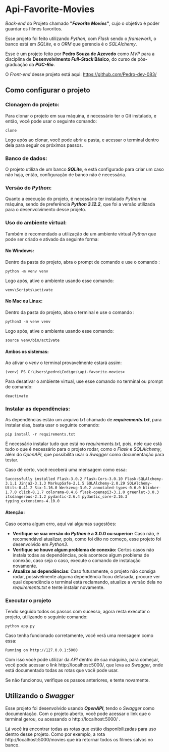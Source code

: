 # Api-Favorite-Movies

*Back-end* do Projeto chamado **"*Favorite Movies*"**, cujo o objetivo é poder guardar os filmes favoritos.

Esse projeto foi feito utilizando *Python*, com *Flask* sendo o *framework*, o banco está em *SQLite*, e o *ORM* que gerencia é o *SQLAlchemy*.

Esse é um projeto feito por **Pedro Souza de Azevedo** como *MVP* para a disciplina de **Desenvolvimento *Full-Stack* Básico**, do curso de pós-graduação da ***PUC-Rio***.

O *Front-end* desse projeto está aqui: https://github.com/Pedro-dev-083/

## Como configurar o projeto
### Clonagem do projeto:
Para clonar o projeto em sua máquina, é necessário ter o Git instalado, e então, você pode usar o seguinte comando:

    clone
Logo após ao clonar, você pode abrir a pasta, e acessar o terminal dentro dela para seguir os próximos passos.

### Banco de dados:
O projeto utiliza de um banco ***SQLite***, e está configurado para criar um caso não haja, então, configuração de banco não é necessária.

### Versão do *Python*:
Quanto a execução do projeto, é necessário ter instalado *Python* na máquina, sendo de preferência ***Python 3.12.2***, que foi a versão utilizada para o desenvolvimento desse projeto.

### Uso do ambiente virtual:
Também é recomendado a utilização de um ambiente virtual *Python* que pode ser criado e ativado da seguinte forma:

#### No Windows:
Dentro da pasta do projeto, abra o prompt de comando e use o comando :

	python -m venv venv 
Logo após, ative o ambiente usando esse comando:

    venv\Scripts\activate 
 
 #### No Mac ou Linux:
 Dentro da pasta do projeto, abra o terminal e use o comando :

	python3 -m venv venv
Logo após, ative o ambiente usando esse comando:

    source venv/bin/activate


#### Ambos os sistemas:
Ao ativar o *venv* o terminal provavelmente estará assim:

    (venv) PS C:\Users\pedro\Codigos\api-favorite-movies>

Para desativar o ambiente virtual, use esse comando no terminal ou prompt de comando:

    deactivate
### Instalar as dependências:
As dependências estão um arquivo *txt* chamado de ***requirements.txt***, para instalar elas, basta usar o seguinte comando:

    pip install -r requirements.txt
É necessário instalar tudo que está no *requirements.txt*, pois, nele que está tudo o que é necessário para o projeto rodar, como o *Flask* e *SQLAlchemy*, além do *OpenAPI*, que possibilita usar o *Swagger* como documentação para testar.

 Caso dê certo, você receberá uma mensagem como essa:

    Successfully installed Flask-3.0.2 Flask-Cors-3.0.10 Flask-SQLAlchemy-3.1.1 Jinja2-3.1.3 MarkupSafe-2.1.5 SQLAlchemy-2.0.29 SQLAlchemy-Utils-0.41.2 Six-1.16.0 Werkzeug-3.0.2 annotated-types-0.6.0 blinker-1.7.0 click-8.1.7 colorama-0.4.6 flask-openapi3-3.1.0 greenlet-3.0.3 itsdangerous-2.1.2 pydantic-2.6.4 pydantic_core-2.16.3 typing_extensions-4.10.0

#### Atenção:
Caso ocorra algum erro, aqui vai algumas sugestões:

 - **Verifique se sua versão do *Python* é a 3.0.0 ou superior:** Caso não, é recomendável atualizar, pois, como foi dito no começo, esse projeto foi desenvolvido em *Python3*.
 - **Verifique se houve algum problema de conexão:** Certos casos não instala todas as dependências, pois acontece algum problema de conexão, caso seja o caso, execute o comando de instalação novamente.
 - **Atualize as dependências**: Caso futuramente, o projeto não consiga rodar, possivelmente alguma dependência ficou defasada, procure ver qual dependência o terminal está reclamando, atualize a versão dela no *requirements.txt* e tente instalar novamente.

   
 ### Executar o projeto
Tendo seguido todos os passos com sucesso, agora resta executar o projeto, utilizando o seguinte comando:

    python app.py 
Caso tenha funcionado corretamente, você verá uma mensagem como essa:

    Running on http://127.0.0.1:5000                                                                                                                        
Com isso você pode utilizar da *API* dentro de sua máquina, para começar, você pode acessar o link http://localhost:5000/, que leva ao *Swagger*, onde está documentado todas as rotas que você pode usar.

Se não funcionou, verifique os passos anteriores, e tente novamente.

## Utilizando o *Swagger*
Esse projeto foi desenvolvido usando ***OpenAPI***, tendo o *Swagger* como documentação. Com o projeto aberto, você pode acessar o link que o terminal gerou, ou acessando o http://localhost:5000/ .

Lá você irá encontrar todas as rotas que estão disponibilizadas para uso dentro desse projeto. Como por exemplo, a rota http://localhost:5000/movies que irá retornar todos os filmes salvos no banco.
